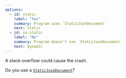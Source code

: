 ```yaml
---
options:
  - id: static
    label: "Yes" 
    summary: Program uses `StaticJsonDocument`
    next: static
  - id: no-static
    label: "No"
    summary: Program doesn't use `StaticJsonDocument`
    next: dynamic
---
```


A stack-overflow could cause the crash.

Do you use a [`StaticJsonDocument`](/v6/api/staticjsondocument/)?